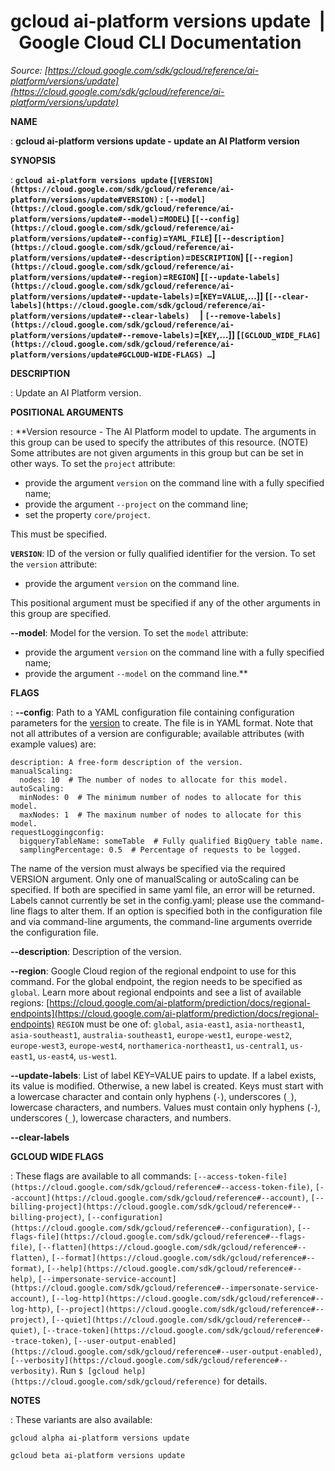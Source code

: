 # gcloud ai-platform versions update  |  Google Cloud CLI Documentation

*Source: [https://cloud.google.com/sdk/gcloud/reference/ai-platform/versions/update](https://cloud.google.com/sdk/gcloud/reference/ai-platform/versions/update)*

**NAME**

: **gcloud ai-platform versions update - update an AI Platform version**

**SYNOPSIS**

: **`gcloud ai-platform versions update` (`[VERSION](https://cloud.google.com/sdk/gcloud/reference/ai-platform/versions/update#VERSION)` : `[--model](https://cloud.google.com/sdk/gcloud/reference/ai-platform/versions/update#--model)`=`MODEL`) [`[--config](https://cloud.google.com/sdk/gcloud/reference/ai-platform/versions/update#--config)`=`YAML_FILE`] [`[--description](https://cloud.google.com/sdk/gcloud/reference/ai-platform/versions/update#--description)`=`DESCRIPTION`] [`[--region](https://cloud.google.com/sdk/gcloud/reference/ai-platform/versions/update#--region)`=`REGION`] [`[--update-labels](https://cloud.google.com/sdk/gcloud/reference/ai-platform/versions/update#--update-labels)`=[`KEY`=`VALUE`,…]] [`[--clear-labels](https://cloud.google.com/sdk/gcloud/reference/ai-platform/versions/update#--clear-labels)`     | `[--remove-labels](https://cloud.google.com/sdk/gcloud/reference/ai-platform/versions/update#--remove-labels)`=[`KEY`,…]] [`[GCLOUD_WIDE_FLAG](https://cloud.google.com/sdk/gcloud/reference/ai-platform/versions/update#GCLOUD-WIDE-FLAGS) …`]**

**DESCRIPTION**

: Update an AI Platform version.

**POSITIONAL ARGUMENTS**

: **Version resource - The AI Platform model to update. The arguments in this group
can be used to specify the attributes of this resource. (NOTE) Some attributes
are not given arguments in this group but can be set in other ways.
To set the `project` attribute:

- provide the argument `version` on the command line with a fully
specified name;
- provide the argument `--project` on the command line;
- set the property `core/project`.

This must be specified.

**`VERSION`**:
ID of the version or fully qualified identifier for the version.
To set the `version` attribute:

- provide the argument `version` on the command line.

This positional argument must be specified if any of the other arguments in this
group are specified.

**--model**:
Model for the version.
To set the `model` attribute:

- provide the argument `version` on the command line with a fully
specified name;
- provide the argument `--model` on the command line.**

**FLAGS**

: **--config**:
Path to a YAML configuration file containing configuration parameters for the [version](https://cloud.google.com/ml/reference/rest/v1/projects.models.versions)
to create.
The file is in YAML format. Note that not all attributes of a version are
configurable; available attributes (with example values) are:

```
description: A free-form description of the version.
manualScaling:
  nodes: 10  # The number of nodes to allocate for this model.
autoScaling:
  minNodes: 0  # The minimum number of nodes to allocate for this model.
  maxNodes: 1  # The maxinum number of nodes to allocate for this model.
requestLoggingconfig:
  bigqueryTableName: someTable  # Fully qualified BigQuery table name.
  samplingPercentage: 0.5  # Percentage of requests to be logged.
```

The name of the version must always be specified via the required VERSION
argument.
Only one of manualScaling or autoScaling can be specified. If both are specified
in same yaml file, an error will be returned.
Labels cannot currently be set in the config.yaml; please use the command-line
flags to alter them.
If an option is specified both in the configuration file and via command-line
arguments, the command-line arguments override the configuration file.

**--description**:
Description of the version.

**--region**:
Google Cloud region of the regional endpoint to use for this command. For the
global endpoint, the region needs to be specified as `global`.
Learn more about regional endpoints and see a list of available regions: [https://cloud.google.com/ai-platform/prediction/docs/regional-endpoints](https://cloud.google.com/ai-platform/prediction/docs/regional-endpoints)
`REGION` must be one of: `global`,
`asia-east1`, `asia-northeast1`,
`asia-southeast1`, `australia-southeast1`,
`europe-west1`, `europe-west2`, `europe-west3`,
`europe-west4`, `northamerica-northeast1`,
`us-central1`, `us-east1`, `us-east4`,
`us-west1`.

**--update-labels**:
List of label KEY=VALUE pairs to update. If a label exists, its value is
modified. Otherwise, a new label is created.
Keys must start with a lowercase character and contain only hyphens
(`-`), underscores (`_`), lowercase characters, and
numbers. Values must contain only hyphens (`-`), underscores
(`_`), lowercase characters, and numbers.

**--clear-labels**

**GCLOUD WIDE FLAGS**

: These flags are available to all commands: `[--access-token-file](https://cloud.google.com/sdk/gcloud/reference#--access-token-file)`,
`[--account](https://cloud.google.com/sdk/gcloud/reference#--account)`, `[--billing-project](https://cloud.google.com/sdk/gcloud/reference#--billing-project)`,
`[--configuration](https://cloud.google.com/sdk/gcloud/reference#--configuration)`,
`[--flags-file](https://cloud.google.com/sdk/gcloud/reference#--flags-file)`,
`[--flatten](https://cloud.google.com/sdk/gcloud/reference#--flatten)`, `[--format](https://cloud.google.com/sdk/gcloud/reference#--format)`, `[--help](https://cloud.google.com/sdk/gcloud/reference#--help)`, `[--impersonate-service-account](https://cloud.google.com/sdk/gcloud/reference#--impersonate-service-account)`,
`[--log-http](https://cloud.google.com/sdk/gcloud/reference#--log-http)`,
`[--project](https://cloud.google.com/sdk/gcloud/reference#--project)`, `[--quiet](https://cloud.google.com/sdk/gcloud/reference#--quiet)`, `[--trace-token](https://cloud.google.com/sdk/gcloud/reference#--trace-token)`, `[--user-output-enabled](https://cloud.google.com/sdk/gcloud/reference#--user-output-enabled)`,
`[--verbosity](https://cloud.google.com/sdk/gcloud/reference#--verbosity)`.
Run `$ [gcloud help](https://cloud.google.com/sdk/gcloud/reference)` for details.

**NOTES**

: These variants are also available:

```
gcloud alpha ai-platform versions update
```

```
gcloud beta ai-platform versions update
```